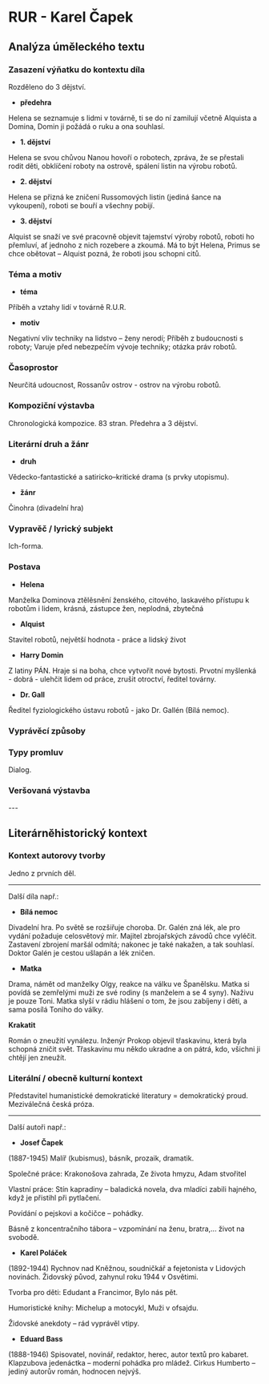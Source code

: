 # RUR - Karel Čapek

## Analýza úměleckého textu

### Zasazení výňatku do kontextu díla

Rozděleno do 3 dějství.

- **předehra**

Helena se seznamuje s lidmi v továrně, ti se do ní zamilují včetně Alquista a Domina, Domin ji požádá o ruku a ona souhlasí.

- **1. dějství**

Helena se svou chůvou Nanou hovoří o robotech, zpráva, že se přestali rodit děti, obklíčení roboty na ostrově, spálení listin na výrobu robotů.

- **2. dějství**

Helena se přizná ke zničení Russomových listin (jediná šance na vykoupení), roboti se bouří a všechny pobijí.

- **3. dějství**

Alquist se snaží ve své pracovně objevit tajemství výroby robotů, roboti ho přemluví, ať jednoho z nich rozebere a zkoumá. Má to být Helena, Primus se chce obětovat – Alquist pozná, že roboti jsou schopni citů.

### Téma a motiv

- **téma**

Příběh a vztahy lidí v továrně R.U.R.

- **motiv**

Negativní vliv techniky na lidstvo – ženy nerodí; Příběh z budoucnosti s roboty; Varuje před nebezpečím vývoje techniky; otázka práv robotů.

### Časoprostor

Neurčitá udoucnost, Rossanův ostrov - ostrov na výrobu robotů.

### Kompoziční výstavba

Chronologická kompozice. 83 stran. Předehra a 3 dějství.

### Literární druh a žánr

- **druh**

Vědecko-fantastické a satiricko–kritické drama (s prvky utopismu).

- **žánr**

Činohra (divadelní hra)

### Vypravěč / lyrický subjekt

Ich-forma.

### Postava

- **Helena**

Manželka Dominova ztělěsnění ženského, citového, laskavého přístupu k robotům i lidem, krásná, zástupce žen, neplodná, zbytečná

- **Alquist**

Stavitel robotů, největší hodnota - práce a lidský život

- **Harry Domin**

Z latiny PÁN. Hraje si na boha, chce vytvořit nové bytosti. Prvotní myšlenká - dobrá - ulehčit lidem od práce, zrušit otroctví, ředitel továrny.

- **Dr. Gall**

Ředitel fyziologického ústavu robotů - jako Dr. Gallén (Bílá nemoc).

### Vyprávěcí způsoby

### Typy promluv

Dialog.

### Veršovaná výstavba

\-\-\-

## Literárněhistorický kontext

### Kontext autorovy tvorby

Jedno z prvních děl.

---

Další díla např.:

- **Bílá nemoc**

Divadelní hra. Po světě se rozšiřuje choroba. Dr. Galén zná lék, ale pro vydání požaduje celosvětový mír. Majitel zbrojařských závodů chce vyléčit. Zastavení zbrojení maršál odmítá; nakonec je také nakažen, a tak souhlasí. Doktor Galén je cestou ušlapán a lék zničen.

- **Matka**

Drama, námět od manželky Olgy, reakce na válku ve Španělsku. Matka si povídá se zemřelými muži ze své rodiny (s manželem a se 4 syny). Naživu je pouze Toni. Matka slyší v rádiu hlášení o tom, že jsou zabíjeny i děti, a sama posílá Toniho do války.

**Krakatit**

Román o zneužití vynálezu. Inženýr Prokop objevil třaskavinu, která byla schopná zničit svět. Třaskavinu mu někdo ukradne a on pátrá, kdo, všichni ji chtějí jen zneužít.

### Literální / obecně kulturní kontext

Představitel humanistické demokratické literatury = demokratický proud. Meziválečná česká próza.

---

Další autoři např.:

- **Josef Čapek**

(1887-1945) Malíř (kubismus), básník, prozaik, dramatik.

Společné práce: Krakonošova zahrada, Ze života hmyzu, Adam stvořitel

Vlastní práce: Stín kapradiny – baladická novela, dva mladíci zabili hajného, když je přistihl při pytlačení.

Povídání o pejskovi a kočičce – pohádky.

Básně z koncentračního tábora – vzpomínání na ženu, bratra,... život na svobodě.

- **Karel Poláček**

(1892-1944) Rychnov nad Kněžnou, soudničkář a fejetonista v Lidových novinách. Židovský původ, zahynul roku 1944 v Osvětimi.

Tvorba pro děti: Edudant a Francimor, Bylo nás pět. 

Humoristické knihy: Michelup a motocykl, Muži v ofsajdu.

Židovské anekdoty – rád vyprávěl vtipy.

- **Eduard Bass**

(1888-1946) Spisovatel, novinář, redaktor, herec, autor textů pro kabaret. Klapzubova jedenáctka – moderní pohádka pro mládež. Cirkus Humberto – jediný autorův román, hodnocen nejvýš.
